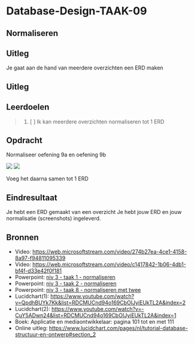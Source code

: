 # Database-Design-TAAK-09

## Normaliseren

## Uitleg
Je gaat aan de hand van meerdere overzichten een ERD maken


## Uitleg

## Leerdoelen
> 1. [ ] Ik kan meerdere overzichten normaliseren tot 1 ERD

## Opdracht
Normaliseer oefening 9a en oefening 9b

<img src="https://raw.githubusercontent.com/ROC-van-Amsterdam-College-Amstelland/DATABASE-DESIGN/blob/master/niveau3/taak09/oefening 9a.png">

<img src="https://raw.githubusercontent.com/ROC-van-Amsterdam-College-Amstelland/DATABASE-DESIGN/blob/master/niveau3/taak09/oefening 9b.png">

Voeg het daarna samen tot 1 ERD

## Eindresultaat

Je hebt een ERD gemaakt van een overzicht
Je hebt jouw ERD en jouw normalisatie (screenshots) ingeleverd.

## Bronnen
- Video: https://web.microsoftstream.com/video/274b27ea-4ce1-4158-8a97-f94811095339  
- Video: https://web.microsoftstream.com/video/c1417842-1b06-4db1-bf4f-d33e42f0f181  
- Powerpoint: <a href="https://github.com/ROC-van-Amsterdam-College-Amstelland/DATABASE-DESIGN/blob/master/niveau3/taak01/niv 3 - taak 1 - normaliseren.pdf">niv 3 - taak 1 - normaliseren</a>  
- Powerpoint: <a href="https://github.com/ROC-van-Amsterdam-College-Amstelland/DATABASE-DESIGN/blob/master/niveau3/taak02/niv 3 - taak 2 - normaliseren.pdf">niv 3 - taak 2 - normaliseren</a>  
- Powerpoint: <a href="https://github.com/ROC-van-Amsterdam-College-Amstelland/DATABASE-DESIGN/blob/master/niveau3/taak08/niv 3 - taak 8 - normaliseren met twee.pdf">niv 3 - taak 8 - normaliseren met twee</a>  
- Lucidchart(1): https://www.youtube.com/watch?v=QpdhBUYk7Kk&list=RDCMUCnd94o169CbOIJyiEUkTL2A&index=2  
- Lucidchart(2): https://www.youtube.com/watch?v=-CuY5ADwn24&list=RDCMUCnd94o169CbOIJyiEUkTL2A&index=1  
- Boek: Applicatie en mediaontwikkelaar: pagina 101 tot en met 111  
- Online uitleg: https://www.lucidchart.com/pages/nl/tutorial-database-structuur-en-ontwerp#section_2  

